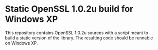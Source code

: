 # Static OpenSSL 1.0.2u build for Windows XP

This repository contains OpenSSL 1.0.2u sources with a script meant to build a
static version of the library. The resulting code should be runnable on Windows XP.

